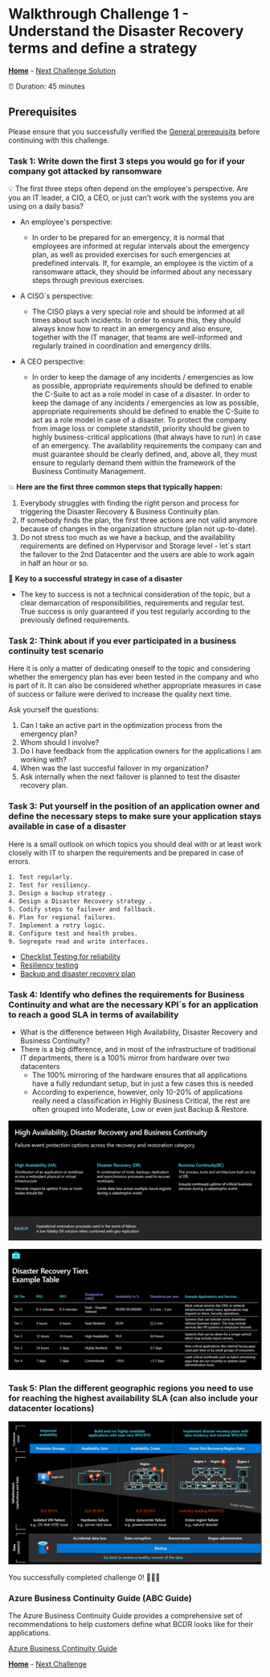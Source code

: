 # Walkthrough Challenge 1 - Understand the Disaster Recovery terms and define a strategy

**[Home](../../Readme.md)** - [Next Challenge Solution](../challenge-02/solution-02.md)

⏰ Duration: 45 minutes

## Prerequisites

Please ensure that you successfully verified the [General prerequisits](../../Readme.md#general-prerequisites) before continuing with this challenge.

### **Task 1: Write down the first 3 steps you would go for if your company got attacked by ransomware**

💡 The first three steps often depend on the employee's perspective. Are you an IT leader, a CIO, a CEO, or just can't work with the systems you are using on a daily basis?

* An employee's perspective:
  * In order to be prepared for an emergency, it is normal that employees are informed at regular intervals about the emergency plan, as well as provided exercises for such emergencies at predefined intervals. If, for example, an employee is the victim of a ransomware attack, they should be informed about any necessary steps through previous exercises.

* A CISO´s perspective:
  * The CISO plays a very special role and should be informed at all times about such incidents. In order to ensure this, they should always know how to react in an emergency and also ensure, together with the IT manager, that teams are well-informed and regularly trained in coordination and emergency drills. 

* A CEO perspective:
  * In order to keep the damage of any incidents / emergencies as low as possible, appropriate requirements should be defined to enable the C-Suite to act as a role model in case of a disaster. In order to keep the damage of any incidents / emergencies as low as possible, appropriate requirements should be defined to enable the C-Suite to act as a role model in case of a disaster. To protect the company from image loss or complete standstill, priority should be given to highly business-critical applications (that always have to run) in case of an emergency. The availability requirements the company can and must guarantee should be clearly defined, and, above all, they must ensure to regularly demand them within the framework of the Business Continuity Management.

💥 **Here are the first three common steps that typically happen:** 
1. Everybody struggles with finding the right person and process for triggering the Disaster Recovery & Business Continuity plan.
2. If somebody finds the plan, the first three actions are not valid anymore because of changes in the organization structure (plan not up-to-date).
3. Do not stress too much as we have a backup, and the availability requirements are defined on Hypervisor and Storage level - let´s start the failover to the 2nd Datacenter and the users are able to work again in half an hour or so.

🔑 **Key to a successful strategy in case of a disaster**
- The key to success is not a technical consideration of the topic, but a clear demarcation of responsibilities, requirements and regular test. True success is only guaranteed if you test regularly according to the previously defined requirements.

### **Task 2: Think about if you ever participated in a business continuity test scenario**

Here it is only a matter of dedicating oneself to the topic and considering whether the emergency plan has ever been tested in the company and who is part of it. It can also be considered whether appropriate measures in case of success or failure were derived to increase the quality next time.

Ask yourself the questions: 
1. Can I take an active part in the optimization process from the emergency plan? 
2. Whom should I involve? 
3. Do I have feedback from the application owners for the applications I am working with? 
4. When was the last succesful failover in my organization? 
5. Ask internally when the next failover is planned to test the disaster recovery plan.

### **Task 3: Put yourself in the position of an application owner and define the necessary steps to make sure your application stays available in case of a disaster**

Here is a small outlook on which topics you should deal with or at least work closely with IT to sharpen the requirements and be prepared in case of errors.

    1. Test regularly.
    2. Test for resiliency. 
    3. Design a backup strategy .
    4. Design a Disaster Recovery strategy .
    5. Codify steps to failover and fallback.
    6. Plan for regional failures.
    7. Implement a retry logic.
    8. Configure test and health probes.
    9. Segregate read and write interfaces.

* [Checklist Testing for reliability](https://learn.microsoft.com/en-us/azure/architecture/framework/resiliency/test-checklist)
* [Resiliency testing](https://learn.microsoft.com/en-us/azure/architecture/framework/resiliency/testing)
* [Backup and disaster recovery plan](https://learn.microsoft.com/en-us/azure/architecture/framework/resiliency/backup-and-recovery)

### **Task 4: Identify who defines the requirements for Business Continuity and what are the necessary KPI´s for an application to reach a good SLA in terms of availability**

- What is the difference between High Availability, Disaster Recovery and Business Continuity?
- There is a big difference, and in most of the infrastructure of traditional IT departments, there is a 100% mirror from hardware over two datacenters
  - The 100% mirroring of the hardware ensures that all applications have a fully redundant setup, but in just a few cases this is needed
  - According to experience, however, only 10-20% of applications really need a classification in Highly Business Critical, the rest are often grouped into Moderate, Low or even just Backup & Restore.

![image](./img/DifferentTerms.png)

![image](./img/DR_Tier_Levels.png)


### **Task 5: Plan the different geographic regions you need to use for reaching the highest availability SLA (can also include your datacenter locations)**

![image](./img/Customerneeds_RPO_RTO.png)

You successfully completed challenge 0! 🚀🚀🚀

### Azure Business Continuity Guide (ABC Guide)
The Azure Business Continuity Guide provides a comprehensive set of recommendations to help customers define what BCDR looks like for their applications.

[Azure Business Continuity Guide](https://github.com/Azure/BusinessContinuityGuide)

 **[Home](../../Readme.md)** - [Next Challenge](../../challenges/01_challenge.md)